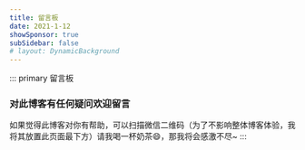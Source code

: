 ```yaml
---
title: 留言板
date: 2021-1-12
showSponsor: true
subSidebar: false
# layout: DynamicBackground
---
```


<ClientOnly>
  <DynamicBackground/>
</ClientOnly>

::: primary 留言板

### 对此博客有任何疑问欢迎留言

如果觉得此博客对你有帮助，可以扫描微信二维码（为了不影响整体博客体验，我将其放置此页面最下方）请我喝一杯奶茶:smile:，那我将会感激不尽~
:::
